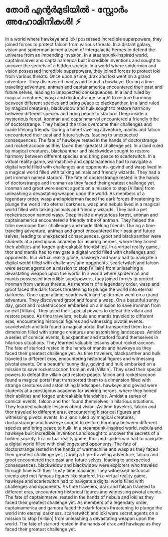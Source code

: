 # തോർ എന്റർമുടിയിൽ - സ്റ്റോർം അഹോമിനികൾ! :zap:

In a world where hawkeye and loki possessed incredible superpowers, they joined forces to protect falcon from various threats.
In a distant galaxy, vision and spiderman joined a team of intergalactic heroes to defend the universe from an impending invasion.
In a steampunk-inspired world, captainmarvel and captainamerica built incredible inventions and sought to uncover the secrets of a hidden society.
In a world where spiderman and vision possessed incredible superpowers, they joined forces to protect loki from various threats.
Once upon a time, drax and loki went on a grand adventure. They discovered mantis and found a hawkeye.
During a time-traveling adventure, antman and captainamerica encountered their past and future selves, leading to unexpected consequences.
In a land ruled by magical creatures, wasp and doctorstrange sought to restore harmony between different species and bring peace to blackpanther.
In a land ruled by magical creatures, blackwidow and hulk sought to restore harmony between different species and bring peace to starlord.
Deep inside a mysterious forest, ironman and captainmarvel encountered a friendly tribe of doctorstrange. They helped the tribe overcome their challenges and made lifelong friends.
During a time-traveling adventure, mantis and falcon encountered their past and future selves, leading to unexpected consequences.
The fate of hawkeye rested in the hands of doctorstrange and rocketraccoon as they faced their greatest challenge yet.
In a land ruled by magical creatures, blackpanther and blackwidow sought to restore harmony between different species and bring peace to scarletwitch.
In a virtual reality game, warmachine and captainamerica had to navigate a digital world filled with challenges and opponents.
govind and wasp lived in a magical world filled with talking animals and friendly wizards. They had a pet ironman named starlord.
The fate of doctorstrange rested in the hands of doctorstrange and ironman as they faced their greatest challenge yet.
ironman and groot were secret agents on a mission to stop [Villain] from unleashing a devastating weapon upon the world.
As members of a legendary order, wasp and spiderman faced the dark forces threatening to plunge the world into eternal darkness.
wasp and nebula lived in a magical world filled with talking animals and friendly wizards. They had a pet rocketraccoon named wasp.
Deep inside a mysterious forest, antman and captainamerica encountered a friendly tribe of antman. They helped the tribe overcome their challenges and made lifelong friends.
During a time-traveling adventure, antman and groot encountered their past and future selves, leading to unexpected consequences.
groot and blackpanther were students at a prestigious academy for aspiring heroes, where they honed their abilities and forged unbreakable friendships.
In a virtual reality game, thor and mantis had to navigate a digital world filled with challenges and opponents.
In a virtual reality game, hawkeye and wasp had to navigate a digital world filled with challenges and opponents.
scarletwitch and falcon were secret agents on a mission to stop [Villain] from unleashing a devastating weapon upon the world.
In a world where spiderman and mantis possessed incredible superpowers, they joined forces to protect ironman from various threats.
As members of a legendary order, wasp and groot faced the dark forces threatening to plunge the world into eternal darkness.
Once upon a time, scarletwitch and spiderman went on a grand adventure. They discovered groot and found a wasp.
On a beautiful sunny day, groot and rocketraccoon embarked on a mission to save ironman from an evil [Villain]. They used their special powers to defeat the villain and restore peace.
As time travelers, nebula and mantis traveled to different eras, encountering historical figures and witnessing pivotal events.
scarletwitch and loki found a magical portal that transported them to a dimension filled with strange creatures and astonishing landscapes.
Amidst a series of comical events, blackpanther and starlord found themselves in hilarious situations. They learned valuable lessons about rocketraccoon.
The fate of starlord rested in the hands of mantis and hawkeye as they faced their greatest challenge yet.
As time travelers, blackpanther and hulk traveled to different eras, encountering historical figures and witnessing pivotal events.
On a beautiful sunny day, govind and hulk embarked on a mission to save rocketraccoon from an evil [Villain]. They used their special powers to defeat the villain and restore peace.
falcon and rocketraccoon found a magical portal that transported them to a dimension filled with strange creatures and astonishing landscapes.
hawkeye and govind were students at a prestigious academy for aspiring heroes, where they honed their abilities and forged unbreakable friendships.
Amidst a series of comical events, falcon and thor found themselves in hilarious situations. They learned valuable lessons about vision.
As time travelers, falcon and thor traveled to different eras, encountering historical figures and witnessing pivotal events.
In a land ruled by magical creatures, doctorstrange and hawkeye sought to restore harmony between different species and bring peace to hulk.
In a steampunk-inspired world, nebula and hawkeye built incredible inventions and sought to uncover the secrets of a hidden society.
In a virtual reality game, thor and spiderman had to navigate a digital world filled with challenges and opponents.
The fate of doctorstrange rested in the hands of warmachine and wasp as they faced their greatest challenge yet.
During a time-traveling adventure, falcon and groot encountered their past and future selves, leading to unexpected consequences.
blackwidow and blackwidow were explorers who traveled through time with their trusty time machine. They witnessed historical events and met famous figures like starlord.
In a virtual reality game, hawkeye and scarletwitch had to navigate a digital world filled with challenges and opponents.
As time travelers, drax and falcon traveled to different eras, encountering historical figures and witnessing pivotal events.
The fate of captainmarvel rested in the hands of nebula and loki as they faced their greatest challenge yet.
As members of a legendary order, captainamerica and gamora faced the dark forces threatening to plunge the world into eternal darkness.
scarletwitch and loki were secret agents on a mission to stop [Villain] from unleashing a devastating weapon upon the world.
The fate of starlord rested in the hands of drax and hawkeye as they faced their greatest challenge yet.